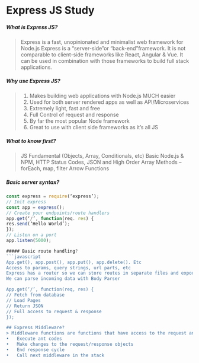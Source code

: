 # Express JS Study
##### What is Express JS?
>Express is a fast, unopinionated and minimalist web framework for Node.js
>Express is a “server-side”or “back-end”framework. It is not comparable to client-side frameworks like React, Angular & Vue. It can be used in combination with those frameworks to build full stack applications.

##### Why use Express JS?
>1.	Makes building web applications with Node.js MUCH easier
>2.	Used for both server rendered apps as well as API/Microservices
>3.	Extremely light, fast and free
>4.	Full Control of request and response
>5.	By far the most popular Node framework
>6.	Great to use with client side frameworks as it’s all JS

##### What to know first?
>JS Fundamental (Objects, Array, Conditionals, etc)
Basic Node.js & NPM,
>HTTP Status Codes,
JSON and
High Order Array Methods – forEach, map, filter
Arrow Functions

##### Basic server syntax?
```javascript
const express = require(‘express’);
// Init express
const app = express();
// Create your endpoints/route handlers
app.get(‘/’, function(req. res) {
res.send(‘Hello World’);
});
// Listen on a port
app.listen(5000);

##### Basic route handling?
```javascript
App.get(), app.post(), app.put(), app.delete(). Etc
Access to params, query strings, url parts, etc
Express has a router so we can store routes in separate files and export
We can parse incoming data with Body Parser

App.get(‘/’, function(req, res) {
// Fetch from database
// Load Pages
// Return JSON
// Full access to request & response
});

## Express Middleware?
> Middleware functions are functions that have access to the request and response object. Express has built in middleware but middleware also comes from 3rd party packages as well as custom middleware.
•	Execute ant codes
•	Make changes to the request/response objects
•	End response cycle
•	Call next middleware in the stack 

